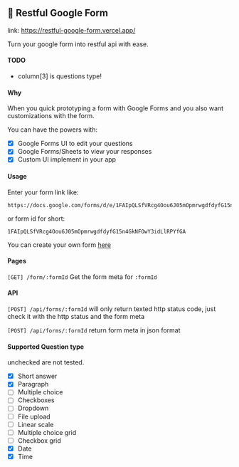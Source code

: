 ## 📝 Restful Google Form

link: https://restful-google-form.vercel.app/

Turn your google form into restful api with ease.

#### TODO

- column[3] is questions type!

#### Why

When you quick prototyping a form with Google Forms and you also want customizations with the form.

You can have the powers with:

- [x] Google Forms UI to edit your questions
- [x] Google Forms/Sheets to view your responses
- [x] Custom UI implement in your app

#### Usage

Enter your form link like:

```
https://docs.google.com/forms/d/e/1FAIpQLSfVRcg4Oou6J05mOpmrwgdfdyfG15n4GkNFOwY3idLlRPYfGA/viewform
```

or form id for short:

```
1FAIpQLSfVRcg4Oou6J05mOpmrwgdfdyfG15n4GkNFOwY3idLlRPYfGA
```

You can create your own form [here](https://docs.google.com/forms)

#### Pages

`[GET] /form/:formId`
Get the form meta for `:formId`

#### API

`[POST] /api/forms/:formId`
will only return texted http status code, just check it with the http status and the form meta

`[POST] /api/forms/:formId`
return form meta in json format

#### Supported Question type

unchecked are not tested.

- [x] Short answer
- [x] Paragraph
- [ ] Multiple choice
- [ ] Checkboxes
- [ ] Dropdown
- [ ] File upload
- [ ] Linear scale
- [ ] Multiple choice grid
- [ ] Checkbox grid
- [x] Date
- [x] Time

